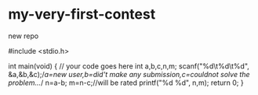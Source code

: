 # my-very-first-contest
new repo

#include <stdio.h>

int main(void) {
	// your code goes here
	int a,b,c,n,m;
    scanf("%d\t%d\t%d", &a,&b,&c);/*a=new user,b=did't make any submission,c=couldnot solve the problem...*/
    n=a-b;
    m=n-c;//will be rated
    printf("%d %d", n,m);
	return 0;
}
